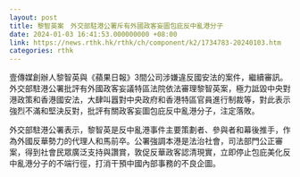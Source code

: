 ```yaml
---
layout: post
title: 黎智英案　外交部駐港公署斥有外國政客妄圖包庇反中亂港分子
date: 2024-01-03 16:41:53.000000000 +08:00
link: https://news.rthk.hk/rthk/ch/component/k2/1734783-20240103.htm
categories: rthk
---
```


壹傳媒創辦人黎智英與《蘋果日報》3間公司涉嫌違反國安法的案件，繼續審訊。外交部駐港公署批評有外國政客妄議特區法院依法審理黎智英案，極力詆毀中央對港政策和香港國安法，大肆叫囂對中央政府和香港特區官員進行制裁等，對此表示強烈不滿和堅決反對，批評有關政客妄圖包庇反中亂港分子，注定落敗。

外交部駐港公署表示，黎智英是反中亂港事件主要策劃者、參與者和幕後推手，作為外國反華勢力的代理人和馬前卒。公署強調本港是法治社會，司法部門公正審案，得到社會民眾廣泛支持與讚賞，敦促反華政客認清現實，立即停止包庇美化反中亂港分子的不端行徑，打消干預中國內部事務的不良企圖。
